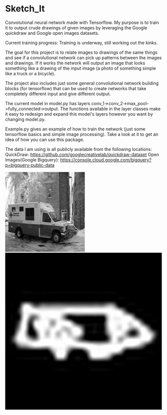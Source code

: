 # Sketch_It
Convolutional neural network made with Tensorflow. My purpose is to train it to output crude drawings of given images by leveraging the Google quickdraw and Google open images datasets.

Current training progress: Training is underway, still working out the kinks. 

The goal for this project is to relate images to drawings of the same things and see if a convolutional network can pick up patterns between the images and drawings. If it works the network will output an image that looks something like a drawing of the input image (a photo of something simple like a truck or a bicycle). 

The project also includes just some general convolutional network building blocks (for tensorflow) that can be used to create networks that take completely different input and give different output.

The current model in model.py has layers conv_1->conv_2->max_pool->fully_connected->output. The functions available in the layer classes make it easy to redesign and expand this model's layers however you want by changing model.py.

Example.py gives an example of how to train the network (just some tensorflow basics and simple image processing). Take a look at it to get an idea of how you can use this package. 

The data I am using is all publicly available from the following locations:
QuickDraw: https://github.com/googlecreativelab/quickdraw-dataset
Open Images(Google Bigquery): https://console.cloud.google.com/bigquery?p=bigquery-public-data

![alt text](https://github.com/awoods12/Sketch_It/blob/master/images/converted_312524106_4ac9aa862b_o.jpg)
![alt text](https://github.com/awoods12/Sketch_It/blob/master/images/Vanconverted_6763235_df4352292b_o.jpg)
